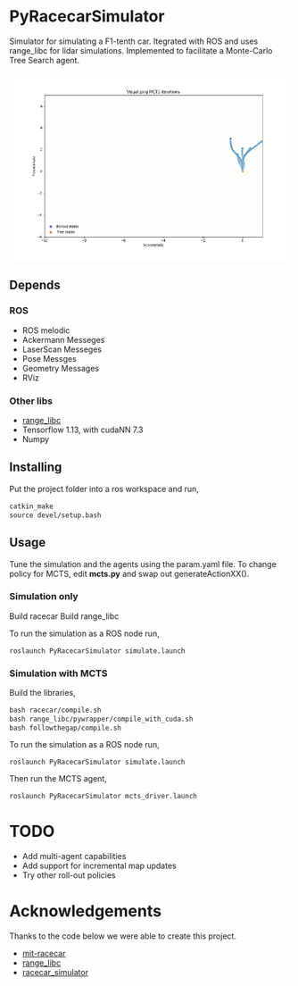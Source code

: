 # PyRacecarSimulator
Simulator for simulating a F1-tenth car. Itegrated with ROS and uses range_libc
for lidar simulations. Implemented to facilitate a Monte-Carlo Tree Search agent.

![](images/mcts.gif)

## Depends

### ROS


* ROS melodic
* Ackermann Messeges
* LaserScan Messeges
* Pose Messges
* Geometry Messages
* RViz

### Other libs


* [range_libc](https://github.com/felrock/range_libc)
* Tensorflow 1.13, with cudaNN 7.3
* Numpy


## Installing

Put the project folder into a ros workspace and run,

```
catkin_make
source devel/setup.bash
```

## Usage

Tune the simulation and the agents using the param.yaml file. To change policy
for MCTS, edit **mcts.py** and swap out generateActionXX().


### Simulation only 


Build racecar
Build range_libc


To run the simulation as a ROS node run, 
```
roslaunch PyRacecarSimulator simulate.launch
```

### Simulation with MCTS

Build the libraries, 

```
bash racecar/compile.sh
bash range_libc/pywrapper/compile_with_cuda.sh
bash followthegap/compile.sh
```


To run the simulation as a ROS node run, 
```
roslaunch PyRacecarSimulator simulate.launch
```


Then run the MCTS agent,
```
roslaunch PyRacecarSimulator mcts_driver.launch
```

# TODO
* Add multi-agent capabilities
* Add support for incremental map updates
* Try other roll-out policies

# Acknowledgements
Thanks to the code below we were able to create this project.


* [mit-racecar](https://mit-racecar.github.io)
* [range_libc](https://github.com/kctess5/range_libc)
* [racecar_simulator](https://github.com/mlab-upenn/racecar_simulator)
